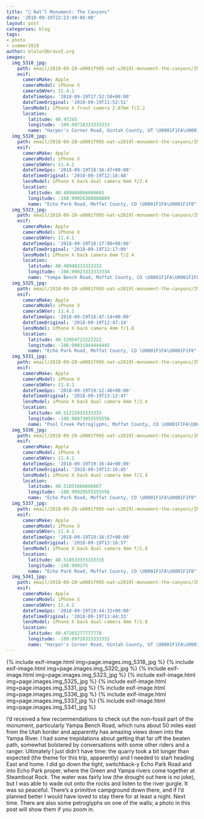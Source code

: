 ```yaml
---
title: "🦕 Nat’l Monument: The Canyons"
date: '2018-09-19T22:23:49-06:00'
layout: post
categories: blog
tags:
- photo
- summer2018
author: blalor@bravo5.org
images:
  img_5318_jpg:
    path: email/2018-09-20-u0001f995-nat-u2019l-monument-the-canyons/IMG_5318.jpg
    exif:
      cameraMake: Apple
      cameraModel: iPhone X
      cameraSWVer: 11.4.1
      dateTimeGps: '2018-09-19T17:52:50+00:00'
      dateTimeOriginal: '2018-09-19T11:52:51'
      lensModel: iPhone X front camera 2.87mm f/2.2
      location:
        latitude: 40.47245
        longitude: -109.09718333333333
        name: "Harper's Corner Road, Uintah County, UT \U0001F1FA\U0001F1F8"
  img_5320_jpg:
    path: email/2018-09-20-u0001f995-nat-u2019l-monument-the-canyons/IMG_5320.jpg
    exif:
      cameraMake: Apple
      cameraModel: iPhone X
      cameraSWVer: 11.4.1
      dateTimeGps: '2018-09-19T18:16:47+00:00'
      dateTimeOriginal: '2018-09-19T12:16:48'
      lensModel: iPhone X back dual camera 6mm f/2.4
      location:
        latitude: 40.489466666666665
        longitude: -108.99026388888889
        name: "Echo Park Road, Moffat County, CO \U0001F1FA\U0001F1F8"
  img_5323_jpg:
    path: email/2018-09-20-u0001f995-nat-u2019l-monument-the-canyons/IMG_5323.jpg
    exif:
      cameraMake: Apple
      cameraModel: iPhone X
      cameraSWVer: 11.4.1
      dateTimeGps: '2018-09-19T18:17:08+00:00'
      dateTimeOriginal: '2018-09-19T12:17:09'
      lensModel: iPhone X back camera 6mm f/2.4
      location:
        latitude: 40.48948333333333
        longitude: -108.99023333333334
        name: "Yampa Bench Road, Moffat County, CO \U0001F1FA\U0001F1F8"
  img_5325_jpg:
    path: email/2018-09-20-u0001f995-nat-u2019l-monument-the-canyons/IMG_5325.jpg
    exif:
      cameraMake: Apple
      cameraModel: iPhone X
      cameraSWVer: 11.4.1
      dateTimeGps: '2018-09-19T18:47:14+00:00'
      dateTimeOriginal: '2018-09-19T12:47:14'
      lensModel: iPhone X back camera 4mm f/1.8
      location:
        latitude: 40.52054722222222
        longitude: -108.99031944444445
        name: "Echo Park Road, Moffat County, CO \U0001F1FA\U0001F1F8"
  img_5331_jpg:
    path: email/2018-09-20-u0001f995-nat-u2019l-monument-the-canyons/IMG_5331.jpg
    exif:
      cameraMake: Apple
      cameraModel: iPhone X
      cameraSWVer: 11.4.1
      dateTimeGps: '2018-09-19T19:12:46+00:00'
      dateTimeOriginal: '2018-09-19T13:12:47'
      lensModel: iPhone X back dual camera 6mm f/2.4
      location:
        latitude: 40.51215833333333
        longitude: -108.98873055555556
        name: "Pool Creek Petroglyphs, Moffat County, CO \U0001F1FA\U0001F1F8"
  img_5336_jpg:
    path: email/2018-09-20-u0001f995-nat-u2019l-monument-the-canyons/IMG_5336.jpg
    exif:
      cameraMake: Apple
      cameraModel: iPhone X
      cameraSWVer: 11.4.1
      dateTimeGps: '2018-09-19T19:16:44+00:00'
      dateTimeOriginal: '2018-09-19T13:16:45'
      lensModel: iPhone X back dual camera 6mm f/2.4
      location:
        latitude: 40.51051666666667
        longitude: -108.99920555555556
        name: "Echo Park Road, Moffat County, CO \U0001F1FA\U0001F1F8"
  img_5337_jpg:
    path: email/2018-09-20-u0001f995-nat-u2019l-monument-the-canyons/IMG_5337.jpg
    exif:
      cameraMake: Apple
      cameraModel: iPhone X
      cameraSWVer: 11.4.1
      dateTimeGps: '2018-09-19T19:16:57+00:00'
      dateTimeOriginal: '2018-09-19T13:16:57'
      lensModel: iPhone X back dual camera 4mm f/1.8
      location:
        latitude: 40.510533333333335
        longitude: -108.999175
        name: "Echo Park Road, Moffat County, CO \U0001F1FA\U0001F1F8"
  img_5341_jpg:
    path: email/2018-09-20-u0001f995-nat-u2019l-monument-the-canyons/IMG_5341.jpg
    exif:
      cameraMake: Apple
      cameraModel: iPhone X
      cameraSWVer: 11.4.1
      dateTimeGps: '2018-09-19T19:44:32+00:00'
      dateTimeOriginal: '2018-09-19T13:44:33'
      lensModel: iPhone X back dual camera 4mm f/1.8
      location:
        latitude: 40.47265277777778
        longitude: -109.09728333333332
        name: "Harper's Corner Road, Uintah County, UT \U0001F1FA\U0001F1F8"
---
```


{% include exif-image.html img=page.images.img_5318_jpg %}
{% include exif-image.html img=page.images.img_5320_jpg %}
{% include exif-image.html img=page.images.img_5323_jpg %}
{% include exif-image.html img=page.images.img_5325_jpg %}
{% include exif-image.html img=page.images.img_5331_jpg %}
{% include exif-image.html img=page.images.img_5336_jpg %}
{% include exif-image.html img=page.images.img_5337_jpg %}
{% include exif-image.html img=page.images.img_5341_jpg %}

I’d received a few recommendations to check out the non-fossil part of the monument, particularly Yampa Bench Road, which runs about 50 miles east from the Utah border and apparently has amazing views down into the Yampa River. I had some trepidations about getting that far off the beaten path, somewhat bolstered by conversations with some other riders and a ranger. Ultimately I just didn’t have time: the quarry took a bit longer than expected (the theme for this trip, apparently) and I needed to start heading East and home. I did go down the tight, switchback-y Echo Park Road and into Echo Park proper, where the Green and Yampa rivers come together at Steamboat Rock. The water was fairly low (the drought out here is no joke), but I was able to wade out onto the rocks and listen to the river gurgle. It was so peaceful. There’s a primitive campground down there, and if I’d planned better I would have loved to stay there for at least a night. Next time. There are also some petroglyphs on one of the walls; a photo in this post will show them if you zoom in. 
























